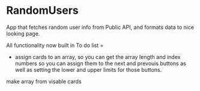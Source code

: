 # RandomUsers
App that fetches random user info from Public API, and formats data to nice looking page.


All functionality now built in
To do list = 
- assign cards to an array, so you can get the array length and index numbers so you can assign them to the next and prevouis buttons as well as setting the lower and upper limits for those buttons. 


make array from visable cards